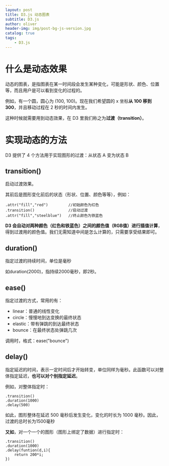```yaml
---
layout: post
title: D3.js 动态图表
subtitle: D3.js
author: oliver
header-img: img/post-bg-js-version.jpg
catalog: true
tags:
    - D3.js
---
```

# 什么是动态效果
动态的图表，是指图表在某一时间段会发生某种变化，可能是形状、颜色、位置等，而且用户是可以看到变化的过程的。

例如，有一个圆，圆心为 (100, 100)。现在我们希望圆的 x 坐标**从 100 移到 300**，并且移动过程在 2 秒的时间内发生。

这种时候就需要用到动态效果，在 D3 里我们称之为**过渡（transition）**。

# 实现动态的方法
D3 提供了 4 个方法用于实现图形的过渡：从状态 A 变为状态 B
## transition()
启动过渡效果。

其前后是图形变化前后的状态（形状、位置、颜色等等），例如：
```
.attr("fill","red")         //初始颜色为红色
.transition()               //启动过渡
.attr("fill","steelblue")   //终止颜色为铁蓝色
```
**D3 会自动对两种颜色（红色和铁蓝色）之间的颜色值（RGB值）进行插值计算**，得到过渡用的颜色值。我们无需知道中间是怎么计算的，只需要享受结果即可。

## duration()
指定过渡的持续时间，单位是毫秒

如duration(2000)，指持续2000毫秒，即2秒。

## ease()
指定过渡的方式，常用的有：
- linear：普通的线性变化
- circle：慢慢地到达变换的最终状态
- elastic：带有弹跳的到达最终状态
- bounce：在最终状态处弹跳几次

调用时，格式：ease("bounce")

## delay()
指定延迟的时间，表示一定时间后才开始转变，单位同样为毫秒。此函数可以对整体指定延迟，**也可以对个别指定延迟**。

例如，对整体指定时：
```
.transition()
.duration(1000)
.delay(500)
```
如此，图形整体在延迟 500 毫秒后发生变化，变化的时长为 1000 毫秒。因此，过渡的总时长为1500毫秒

**又如**，对一个一个的图形（图形上绑定了数据）进行指定时：
```
.transition()
.duration(1000)
.delay(funtion(d,i){
    return 200*i;
})
```